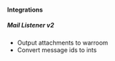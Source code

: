 
#### Integrations

##### Mail Listener v2

- Output attachments to warroom
- Convert message ids to ints
